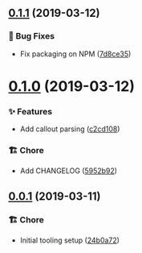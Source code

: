 ## [0.1.1](https://github.com/favoloso/remarkable-callout/compare/v0.1.0...v0.1.1) (2019-03-12)


### 🐛 Bug Fixes

* Fix packaging on NPM ([7d8ce35](https://github.com/favoloso/remarkable-callout/commit/7d8ce35))


# [0.1.0](https://github.com/favoloso/remarkable-callout/compare/v0.0.1...v0.1.0) (2019-03-12)


### ✨ Features

* Add callout parsing ([c2cd108](https://github.com/favoloso/remarkable-callout/commit/c2cd108))


### 🏗 Chore

* Add CHANGELOG ([5952b92](https://github.com/favoloso/remarkable-callout/commit/5952b92))


## [0.0.1](https://github.com/favoloso/remarkable-callout/compare/24b0a72...v0.0.1) (2019-03-11)

### 🏗 Chore

- Initial tooling setup ([24b0a72](https://github.com/favoloso/remarkable-callout/commit/24b0a72))
